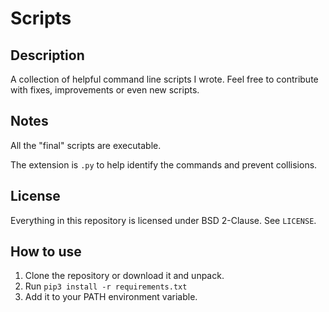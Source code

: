 # Scripts
## Description
A collection of helpful command line scripts I wrote.
Feel free to contribute with fixes, improvements or even new scripts.

## Notes
All the "final" scripts are executable.

The extension is `.py` to help identify the commands and prevent collisions.

## License
Everything in this repository is licensed under BSD 2-Clause. See `LICENSE`.

## How to use
1. Clone the repository or download it and unpack.
2. Run `pip3 install -r requirements.txt`
3. Add it to your PATH environment variable.